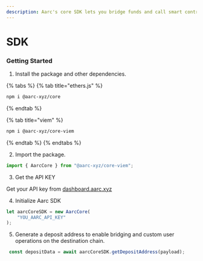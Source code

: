 ```yaml
---
description: Aarc's core SDK lets you bridge funds and call smart contracts cross-chain.
---
```


# SDK

### Getting Started

1. Install the package and other dependencies.

{% tabs %}
{% tab title="ethers.js" %}
```bash
npm i @aarc-xyz/core
```
{% endtab %}

{% tab title="viem" %}
```bash
npm i @aarc-xyz/core-viem
```
{% endtab %}
{% endtabs %}

2. Import the package.

```typescript
import { AarcCore } from "@aarc-xyz/core-viem";
```

3. Get the API KEY

&#x20;Get your API key from [dashboard.aarc.xyz](https://dashboard.aarc.xyz)

4. Initialize Aarc SDK

```typescript
let aarcCoreSDK = new AarcCore(
    "YOU_AARC_API_KEY"
);
```

5. Generate a deposit address to enable bridging and custom user operations on the destination chain.

```typescript
 const depositData = await aarcCoreSDK.getDepositAddress(payload); 
```
